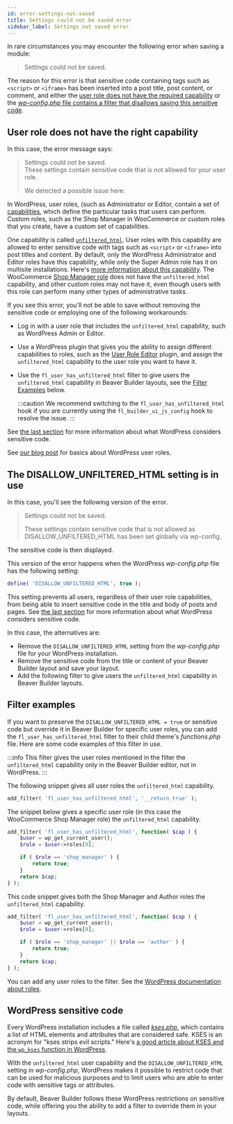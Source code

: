 ```yaml
---
id: error-settings-not-saved
title: Settings could not be saved error
sidebar_label: Settings not saved error
---
```


In rare circumstances you may encounter the following error when saving a module:

> Settings could not be saved.

The reason for this error is that sensitive code containing tags such as `<script>` or `<iframe>` has been inserted into a post title, post content, or comment, and either the [user role does not have the required capability](#user-role-does-not-have-the-right-capability) or the [*wp-config.php* file contains a filter that disallows saving this sensitive code](#the-disallow_unfiltered_html-setting-is-in-use). 

## User role does not have the right capability

In this case, the error message says:

> Settings could not be saved.  
> These settings contain sensitive code that is not allowed for your user role.
>
> We detected a possible issue here:

In WordPress, user roles, (such as Administrator or Editor, contain a set of [capabilities](https://wordpress.org/support/article/roles-and-capabilities/), which define the particular tasks that users can perform. Custom roles, such as the Shop Manager in WooCommerce or custom roles that you create, have a custom set of capabilities. 

One capability is called [`unfiltered_html`](https://wordpress.org/support/article/roles-and-capabilities/#unfiltered_html). User roles with this capability are allowed to enter sensitive code with tags such as `<script>` or `<iframe>` into post titles and content. By default, only the WordPress Administrator and Editor roles have this capability, while only the Super Admin role has it on multisite installations. Here's [more information about this capability](https://publishpress.com/blog/unfiltered-html-permission-wordpress/). The WooCommerce [Shop Manager role](https://docs.woocommerce.com/document/roles-capabilities/#section-2) does not have the `unfiltered_html` capability, and other custom roles may not have it, even though users with this role can perform many other types of administrative tasks.

If you see this error, you'll not be able to save without removing the sensitive code or employing one of the following workarounds:

* Log in with a user role that includes the `unfiltered_html` capability, such as WordPress Admin or Editor.

* Use a WordPress plugin that gives you the ability to assign different capabilities to roles, such as the [User Role Editor](https://wordpress.org/plugins/user-role-editor/) plugin, and assign the `unfiltered_html` capability to the user role you want to have it.

* Use the `fl_user_has_unfiltered_html` filter to give users the `unfiltered_html` capability in Beaver Builder layouts, see the [Filter Examples](/beaver-builder/troubleshooting/common-issues/error-settings-not-saved.md/#filter-examples) below.  
  
  :::caution
  We recommend switching to the `fl_user_has_unfiltered_html` hook if you are currently using the `fl_builder_ui_js_config` hook to resolve the issue.
  :::

See [the last section](#wordpress-sensitive-code) for more information about what WordPress considers sensitive code.

See [our blog post](https://www.wpbeaverbuilder.com/wordpress-user-roles/) for basics about WordPress user roles.

## The DISALLOW_UNFILTERED_HTML setting is in use

In this case, you'll see the following version of the error.

> Settings could not be saved.
>
> These settings contain sensitive code that is not allowed as DISALLOW_UNFILTERED_HTML has been set globally via wp-config.

The sensitive code is then displayed.

This version of the error happens when the WordPress *wp-config.php* file has the following setting:

```php
define( 'DISALLOW_UNFILTERED_HTML', true );
```

This setting prevents all users, regardless of their user role capabilities, from being able to insert sensitive code in the title and body of posts and pages. See [the last section](#wordpress-sensitive-code) for more information about what WordPress considers sensitive code.

In this case, the alternatives are:

* Remove the `DISALLOW_UNFILTERED_HTML` setting from the *wp-config.php* file for your WordPress installation.
* Remove the sensitive code from the title or content of your Beaver Builder layout and save your layout.
* Add the following filter to give users the `unfiltered_html` capability in Beaver Builder layouts.

## Filter examples

If you want to preserve the `DISALLOW_UNFILTERED_HTML = true` or sensitive code but override it in Beaver Builder for specific user roles, you can add the `fl_user_has_unfiltered_html` filter to their child theme's *functions.php* file. Here are some code examples of this filter in use.

:::info
This filter gives the user roles mentioned in the filter the `unfiltered_html` capability only in the Beaver Builder editor, not in WordPress.
:::

The following snippet gives all user roles the `unfiltered_html` capability.

```php
add_filter( 'fl_user_has_unfiltered_html', '__return_true' );
```

The snippet below gives a specific user role (in this case the WooCommerce Shop Manager role) the `unfiltered_html` capability.

```php
add_filter( 'fl_user_has_unfiltered_html', function( $cap ) {
    $user = wp_get_current_user();
    $role = $user->roles[0];

    if ( $role == 'shop_manager' ) {
        return true;
    } 
    return $cap;
} );
```

This code snippet gives both the Shop Manager and Author roles the `unfiltered_html` capability.

```php
add_filter( 'fl_user_has_unfiltered_html', function( $cap ) {
    $user = wp_get_current_user();
    $role = $user->roles[0];

    if ( $role == 'shop_manager' || $role == 'author' ) {
        return true;
    } 
    return $cap;
} );
```

You can add any user roles to the filter. See the [WordPress documentation about roles](https://wordpress.org/support/article/roles-and-capabilities/#summary-of-roles
).

## WordPress sensitive code

Every WordPress installation includes a file called [*kses.php*](https://core.trac.wordpress.org/browser/tags/5.5.1/src/wp-includes/kses.php), which contains a list of HTML elements and attributes that are considered safe. KSES is an acronym for "kses strips evil scripts." Here's [a good article about KSES and the `wp_kses` function in WordPress](https://tommcfarlin.com/what-is-wordpress-kses/).

With the `unfiltered_html` user capability and the `DISALLOW_UNFILTERED_HTML` setting in *wp-config.php*, WordPress makes it possible to restrict code that can be used for malicious purposes and to limit users who are able to enter code with sensitive tags or attributes.

By default, Beaver Builder follows these WordPress restrictions on sensitive code, while offering you the ability to add a filter to override them in your layouts.
